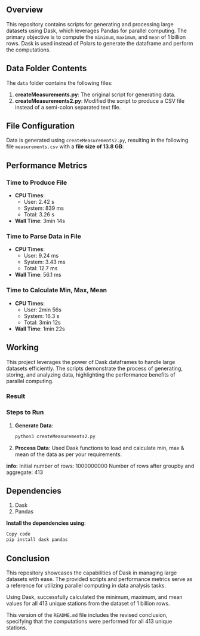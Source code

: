 ## Overview
This repository contains scripts for generating and processing large datasets using Dask, which leverages Pandas for parallel computing. The primary objective is to compute the `minimum`, `maximum`, and `mean` of 1 billion rows. Dask is used instead of Polars to generate the dataframe and perform the computations.

## Data Folder Contents
The `data` folder contains the following files:
1. **createMeasurements.py**: The original script for generating data.
2. **createMeasurements2.py**: Modified the script to produce a CSV file instead of a semi-colon separated text file.

## File Configuration
Data is generated using `createMeasurements2.py`, resulting in the following file `measurements.csv` with a **file size of 13.8 GB**:

## Performance Metrics
### Time to Produce File
- **CPU Times**:
  - User: 2.42 s
  - System: 839 ms
  - Total: 3.26 s
- **Wall Time**: 3min 14s

### Time to Parse Data in File
- **CPU Times**:
  - User: 9.24 ms
  - System: 3.43 ms
  - Total: 12.7 ms
- **Wall Time**: 56.1 ms

### Time to Calculate Min, Max, Mean
- **CPU Times**:
  - User: 2min 56s
  - System: 16.3 s
  - Total: 3min 12s
- **Wall Time**: 1min 22s

## Working
This project leverages the power of Dask dataframes to handle large datasets efficiently. The scripts demonstrate the process of generating, storing, and analyzing data, highlighting the performance benefits of parallel computing.

### Result
### Steps to Run
1. **Generate Data**:
   ```sh
   python3 createMeasurements2.py
   ```
2. **Process Data**:
  Used Dask functions to load and calculate min, max & mean of the data as per your requirements.

  **info:**
  Initial number of rows: 1000000000
  Number of rows after groupby and aggregate: 413

## Dependencies

1.  Dask
2.  Pandas

**Install the dependencies using**:
  ```sh
  Copy code
  pip install dask pandas
```

## Conclusion

  This repository showcases the capabilities of Dask in managing large datasets with ease. The provided scripts and performance metrics serve as a reference for utilizing parallel computing in data analysis tasks.

  Using Dask, successfully calculated the minimum, maximum, and mean values for all 413 unique stations from the dataset of 1 billion rows.




This version of the `README.md` file includes the revised conclusion, specifying that the computations were performed for all 413 unique stations.
